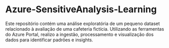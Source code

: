 # Azure-SensitiveAnalysis-Learning
Este repositório contém uma análise exploratória de um pequeno dataset relacionado à avaliação de uma cafeteria fictícia. Utilizando as ferramentas do Azure Portal, realizo a ingestão, processamento e visualização dos dados para identificar padrões e insights.
